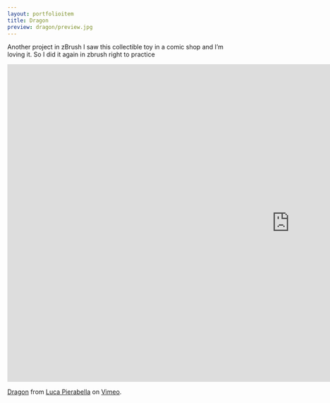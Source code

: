 ```yaml
---
layout: portfolioitem
title: Dragon
preview: dragon/preview.jpg
---
```

Another project in zBrush
I saw this collectible toy in a comic shop and I’m loving it.
So I did it again in zbrush right to practice


<!--more-->

<iframe src="https://player.vimeo.com/video/117255732" width="1280" height="720" frameborder="0" webkitallowfullscreen mozallowfullscreen allowfullscreen></iframe>
<p><a href="https://vimeo.com/117255732">Dragon</a> from <a href="https://vimeo.com/user1489637">Luca Pierabella</a> on <a href="https://vimeo.com">Vimeo</a>.</p>
